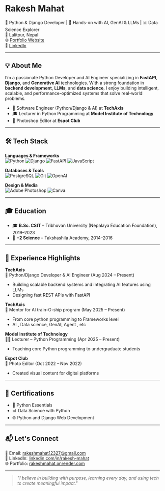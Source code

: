# Rakesh Mahat

🚀 Python & Django Developer | 🤖 Hands-on with AI, GenAI & LLMs | 📊 Data Science Explorer  
📍 Lalitpur, Nepal  
🌐 [Portfolio Website](https://rakeshmahat.onrender.com/)  
🔗 [LinkedIn](https://www.linkedin.com/in/rakesh-mahat)

---

## 💡 About Me

I’m a passionate Python Developer and AI Engineer specializing in **FastAPI**, **Django**, and **Generative AI** technologies. With a strong foundation in **backend development**, **LLMs**, and **data science**, I enjoy building intelligent, scalable, and performance-optimized systems that solve real-world problems.

- 💼 Software Engineer (Python/Django & AI) at **TechAxis**
- 🎓 Lecturer in Python Programming at **Model Institute of Technology**
- 📸 Photoshop Editor at **Espot Club**

---

## 🛠️ Tech Stack

**Languages & Frameworks**  
![Python](https://img.shields.io/badge/-Python-3776AB?style=flat&logo=python&logoColor=white)
![Django](https://img.shields.io/badge/-Django-092E20?style=flat&logo=django&logoColor=white)
![FastAPI](https://img.shields.io/badge/-FastAPI-009688?style=flat&logo=fastapi&logoColor=white)
![JavaScript](https://img.shields.io/badge/-JavaScript-F7DF1E?style=flat&logo=javascript&logoColor=black)

**Databases & Tools**  
![PostgreSQL](https://img.shields.io/badge/-PostgreSQL-336791?style=flat&logo=postgresql&logoColor=white)
![Git](https://img.shields.io/badge/-Git-F05032?style=flat&logo=git&logoColor=white)
![OpenAI](https://img.shields.io/badge/-OpenAI-412991?style=flat&logo=openai&logoColor=white)

**Design & Media**  
![Adobe Photoshop](https://img.shields.io/badge/-Photoshop-31A8FF?style=flat&logo=adobe-photoshop&logoColor=white)
![Canva](https://img.shields.io/badge/-Canva-00C4CC?style=flat&logo=canva&logoColor=white)

---

## 🎓 Education

- 🎓 **B.Sc. CSIT** – Tribhuvan University (Nepalaya Education Foundation), 2019–2023  
- 🧪 **+2 Science** – Takshashila Academy, 2014–2016  

---

## 🎯 Experience Highlights

**TechAxis**  
🧠 Python/Django Developer & AI Engineer (Aug 2024 – Present)  
- Building scalable backend systems and integrating AI features using LLMs  
- Designing fast REST APIs with FastAPI

**TechAxis**  
🧠 Mentor for AI train-O-ship program  (May 2025 – Present)  
- From core python programming to Frameworks level
- AI , Data science, GenAI, Agent , etc

**Model Institute of Technology**  
👨‍🏫 Lecturer – Python Programming (Apr 2025 – Present)  
- Teaching core Python programming to undergraduate students


**Espot Club**  
🎨 Photo Editor (Oct 2022 – Nov 2022)  
- Created visual content for digital platforms

---

## 📜 Certifications

- 🧠 Python Essentials  
- 📊 Data Science with Python  
- 🌐 Python and Django Web Development  

---

## 📬 Let's Connect

📧 Email: [rakeshmahat12327@gmail.com](mailto:rakeshmahat12327@gmail.com)  
🔗 LinkedIn: [linkedin.com/in/rakesh-mahat](https://www.linkedin.com/in/rakesh-mahat)  
🌐 Portfolio: [rakeshmahat.onrender.com](https://rakeshmahat.onrender.com/)

---

> _"I believe in building with purpose, learning every day, and using tech to create meaningful impact."_  

